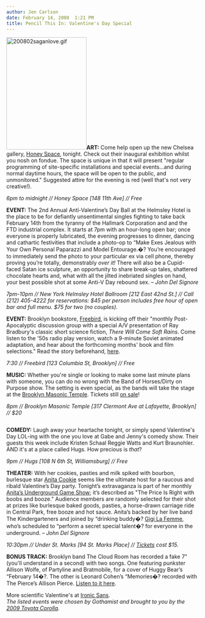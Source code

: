 ```yaml
---
author: Jen Carlson
date: February 14, 2008  1:21 PM
title: Pencil This In: Valentine's Day Special
---
```


<p><script language="JavaScript" type="text/javascript" src="https://web.archive.org/web/20120214070834js_/http://www.gothamistllc.com/adserver/adx.js"></script>
<script language="JavaScript" type="text/javascript">
<!--
   if (!document.phpAds_used) document.phpAds_used = ',';
   phpAds_random = new String (Math.random()); phpAds_random = phpAds_random.substring(2,11);
   
   document.write ("<" + "script language='JavaScript' type='text/javascript' src='");
   document.write ("https://web.archive.org/web/20120214070834/http://www.gothamistllc.com/adserver/adjs.php?n=" + phpAds_random);
   document.write ("&amp;what=zone:136");
   document.write ("&amp;exclude=" + document.phpAds_used);
   if (document.referrer)
      document.write ("&amp;referer=" + escape(document.referrer));
   document.write ("'><" + "/script>");
//-->
</script><noscript><a href="https://web.archive.org/web/20120214070834/http://www.gothamistllc.com/adserver/adclick.php?n=aa1d571a" target="_blank"><img src="https://web.archive.org/web/20120214070834im_/http://www.gothamistllc.com/adserver/adview.php?what=zone:136&amp;n=aa1d571a" border="0" alt=""></a></noscript><br>
<img alt="200802saganlove.gif" src="https://web.archive.org/web/20120214070834im_/http://gothamist.com/attachments/arts_jen/200802saganlove.gif" width="210" height="294" class="left"><strong>ART:</strong> Come help open up the new Chelsea gallery, <a href="https://web.archive.org/web/20120214070834/http://www.honey-space.com/">Honey Space</a>, tonight. Check out their inaugural exhibition whilst you nosh on fondue. The space is unique in that it will present &quot;regular programming of site-specific installations and special events...and during normal daytime hours, the space will be open to the public, and unmonitored.&quot; Suggested attire for the evening is red (well that&apos;s not very creative!).</p>

<p><em>6pm to midnight // Honey Space [148 11th Ave] // Free</em></p>

<p><strong>EVENT:</strong> The 2nd Annual Anti-Valentine&#x2019;s Day Ball at the Helmsley Hotel is the place to be for defiantly unsentimental singles fighting to take back February 14th from the tyranny of the Hallmark Corporation and and the FTD industrial complex. It starts at 7pm with an hour-long open bar; once everyone is properly lubricated, the evening progresses to dinner, dancing and cathartic festivities that include a photo-op to &#x201C;Make Exes Jealous with Your Own Personal Paparazzi and Model Entourage.&#xFFFD;? You&#x2019;re encouraged to immediately send the photo to your particular ex via cell phone, thereby proving you&#x2019;re totally, demonstrably <em>over it!</em> There will also be a Cupid-faced Satan ice sculpture, an opportunity to share break-up tales, shattered chocolate hearts and, what with all the jilted inebriated singles on hand, your best possible shot at some Anti-V Day rebound sex. &#x2013; <em>John Del Signore</em></p><em>

</em><p><em>7pm-10pm // New York Helmsley Hotel Ballroom [212 East 42nd St.] // Call (212) 405-4222 for reservations: $45 per person includes free hour of open bar and full menu. $75 for two (no couples).</em></p>

<p><strong>EVENT:</strong> Brooklyn bookstore, <a href="https://web.archive.org/web/20120214070834/http://emdashes.com/2008/02/get-postapocalyptic-on-valenti.php">Freebird</a>, is kicking off their &quot;monthly Post-Apocalyptic discussion group with a special A/V presentation of Ray Bradbury&apos;s classic short science fiction, <em>There Will Come Soft Rains</em>. Come listen to the &apos;50s radio play version, watch a 9-minute Soviet animated adaptation, and hear about the forthcoming months&apos; book and film selections.&quot; Read the story beforehand, <a href="https://web.archive.org/web/20120214070834/http://heysonnie.wordpress.com/2007/04/04/august-2026-there-will-come-soft-rains-ray-bradbury/">here</a>.</p>

<p><em>7:30 // Freebird [123 Columbia St, Brooklyn] // Free</em></p>

<p><strong>MUSIC:</strong> Whether you&apos;re single or looking to make some last minute plans with someone, you can do no wrong with the Band of Horses/Dirty on Purpose show. The setting is even special, as the bands will take the stage at the <a href="https://web.archive.org/web/20120214070834/http://www.nytimes.com/2004/10/03/realestate/03SCAP.html?ex=1254456000&amp;en=efd30ef446e08899&amp;ei=5090&amp;partner=rssuserland">Brooklyn Masonic Temple</a>. Tickets still <a href="https://web.archive.org/web/20120214070834/http://www.ticketweb.com/t3/sale/SaleEventDetail?dispatch=loadSelectionData&amp;pl=&amp;eventId=242187&amp;REFERRAL_ID=tmfeedbuyatohmyrockness">on sale</a>!</p>

<p><em>8pm // Brooklyn Masonic Temple [317 Clermont Ave at Lafayette, Brooklyn] // $20</em></p>

<p></p><div class="corollaCrest">
<script language="JavaScript" type="text/javascript" src="https://web.archive.org/web/20120214070834js_/http://www.gothamistllc.com/adserver/adx.js"></script>
<script language="JavaScript" type="text/javascript">
<!--
   if (!document.phpAds_used) document.phpAds_used = ',';
   phpAds_random = new String (Math.random()); phpAds_random = phpAds_random.substring(2,11);
   
   document.write ("<" + "script language='JavaScript' type='text/javascript' src='");
   document.write ("https://web.archive.org/web/20120214070834/http://www.gothamistllc.com/adserver/adjs.php?n=" + phpAds_random);
   document.write ("&amp;what=zone:137");
   document.write ("&amp;exclude=" + document.phpAds_used);
   if (document.referrer)
      document.write ("&amp;referer=" + escape(document.referrer));
   document.write ("'><" + "/script>");
//-->
</script><noscript><a href="https://web.archive.org/web/20120214070834/http://www.gothamistllc.com/adserver/adclick.php?n=a7b91686" target="_blank"><img src="https://web.archive.org/web/20120214070834im_/http://www.gothamistllc.com/adserver/adview.php?what=zone:137&amp;n=a7b91686" border="0" alt=""></a></noscript>
</div><strong>COMEDY:</strong> Laugh away your heartache tonight, or simply spend Valentine&apos;s Day LOL-ing with the one you love at Gabe and Jenny&apos;s comedy show. Their guests this week include Kristen Schaal Reggie Watts and Kurt Braunohler. AND it&apos;s at a place called Hugs. How precious is <em>that</em>?<p></p>

<p><em>9pm // Hugs [108 N 6th St, Williamsburg] // Free</em></p>

<p><strong>THEATER:</strong> With her cookies, pasties and milk spiked with bourbon, burlesque star <a href="https://web.archive.org/web/20120214070834/http://www.myspace.com/anitacookie">Anita Cookie</a> seems like the ultimate host for a raucous and ribald Valentine&#x2019;s Day party. Tonight&#x2019;s extravaganza is part of her monthly <a href="https://web.archive.org/web/20120214070834/http://www.horsetrade.info/season10/AnitasB.html">Anita&#x2019;s Underground Game Show</a>; it&#x2019;s described as &quot;The Price Is Right with boobs and booze.&quot; Audience members are randomly selected for their shot at prizes like burlesque baked goods, pasties, a horse-drawn carriage ride in Central Park, free booze and hot sauce. Anita&#x2019;s backed by her live band The Kindergarteners and joined by &#x201C;drinking buddy&#xFFFD;? <a href="https://web.archive.org/web/20120214070834/http://gigilafemme.com/ ">Gigi La Femme</a>, who&#x2019;s scheduled to &#x201C;perform a secret special talent&#xFFFD;? for everyone in the underground. &#x2013; <em>John Del Signore</em></p><em>

</em><p><em>10:30pm // Under St. Marks [94 St. Marks Place] // <a href="https://web.archive.org/web/20120214070834/http://www.smarttix.com/show.aspx?showCode=ANI8">Tickets</a> cost $15. </em> </p>

<p><strong>BONUS TRACK:</strong> Brooklyn band The Cloud Room has recorded a fake 7&quot; (you&apos;ll understand in a second) with two songs. One featuring punkster Allison Wolfe, of Partyline and Bratmobile, for a cover of Huggy Bear&#x2019;s &#x201C;February 14&#xFFFD;?. The other is Leonard Cohen&#x2019;s &#x201C;Memories&#xFFFD;? recorded with The Pierce&#x2019;s Allison Pierce. <a href="https://web.archive.org/web/20120214070834/http://thecloudroom.com/fake7inch">Listen to it here</a>. </p>

<p><span class="photo_caption">More scientific Valentine&apos;s at <a href="https://web.archive.org/web/20120214070834/http://www.ironicsans.com/2008/02/idea_scientist_valentines.html">Ironic Sans</a>.</span><br>
<script language="JavaScript" type="text/javascript" src="https://web.archive.org/web/20120214070834js_/http://www.gothamistllc.com/adserver/adx.js"></script>
<script language="JavaScript" type="text/javascript">
<!--
   if (!document.phpAds_used) document.phpAds_used = ',';
   phpAds_random = new String (Math.random()); phpAds_random = phpAds_random.substring(2,11);
   
   document.write ("<" + "script language='JavaScript' type='text/javascript' src='");
   document.write ("https://web.archive.org/web/20120214070834/http://www.gothamistllc.com/adserver/adjs.php?n=" + phpAds_random);
   document.write ("&amp;what=zone:138");
   document.write ("&amp;exclude=" + document.phpAds_used);
   if (document.referrer)
      document.write ("&amp;referer=" + escape(document.referrer));
   document.write ("'><" + "/script>");
//-->
</script><noscript><a href="https://web.archive.org/web/20120214070834/http://www.gothamistllc.com/adserver/adclick.php?n=a82cbce8" target="_blank"><img src="https://web.archive.org/web/20120214070834im_/http://www.gothamistllc.com/adserver/adview.php?what=zone:138&amp;n=a82cbce8" border="0" alt=""></a></noscript><br>
<i>The listed events were chosen by Gothamist and brought to you by the <a href="https://web.archive.org/web/20120214070834/http://ad.doubleclick.net/jump/N2724.Gothamist.com/B2485897.13;sz=1x1;ord={random}"><img src="https://web.archive.org/web/20120214070834im_/http://ad.doubleclick.net/ad/N2724.Gothamist.com/B2485897.13;sz=1x1;ord={random}" border="0" width="1" height="1" alt="Click Here">2009 Toyota Corolla</a>.</i></p>
